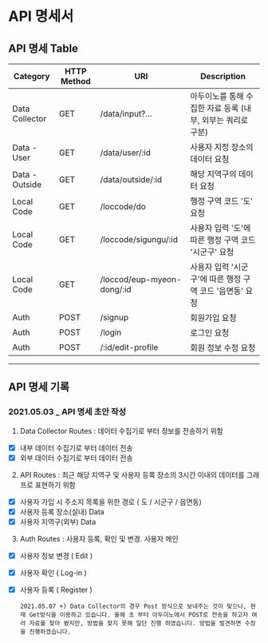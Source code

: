 # API 명세서

## API 명세 Table

| Category       | HTTP Method | URI                        | Description                                                 |
| -------------- | ----------- | -------------------------- | ----------------------------------------------------------- |
| Data Collector | GET         | /data/input?...            | 아두이노를 통해 수집한 자료 등록 (내부, 외부는 쿼리로 구분) |
| Data - User    | GET         | /data/user/:id             | 사용자 지정 장소의 데이터 요청                              |
| Data - Outside | GET         | /data/outside/:id          | 해당 지역구의 데이터 요청                                   |
| Local Code     | GET         | /loccode/do                | 행정 구역 코드 '도' 요청                                    |
| Local Code     | GET         | /loccode/sigungu/:id       | 사용자 입력 '도'에 따른 행정 구역 코드 '시군구' 요청        |
| Local Code     | GET         | /loccod/eup-myeon-dong/:id | 사용자 입력 '시군구'에 따른 행정 구역 코드 '읍면동' 요청    |
| Auth           | POST        | /signup                    | 회원가입 요청                                               |
| Auth           | POST        | /login                     | 로그인 요청                                                 |
| Auth           | POST        | /:id/edit-profile          | 회원 정보 수정 요청                                         |

---

## API 명세 기록

### 2021.05.03 \_ API 명세 초안 작성

1. Data Collector Routes
   : 데이터 수집기로 부터 정보를 전송하기 위함

- [x] 내부 데이터 수집기로 부터 데이터 전송
- [x] 외부 데이터 수집기로 부터 데이터 전송

2. API Routes
   : 최근 해당 지역구 및 사용자 등록 장소의 3시간 이내의 데이터를 그래프로 표현하기 위함

- [x] 사용자 가입 시 주소지 목록을 위한 경로 ( 도 / 시군구 / 읍면동)
- [x] 사용자 등록 장소(실내) Data
- [x] 사용자 지역구(외부) Data

3. Auth Routes
   : 사용자 등록, 확인 및 변경. 사용자 메인

- [x] 사용자 정보 변경 ( Edit )
- [x] 사용자 확인 ( Log-in )
- [x] 사용자 등록 ( Register )

      2021.05.07 +) Data Collector의 경우 Post 방식으로 보내주는 것이 맞으나, 현재 Get방식을 이용하고 있습니다. 올해 초 부터 아두이노에서 POST로 전송을 하고자 여러 자료를 찾아 봤지만, 방법을 찾지 못해 일단 진행 하였습니다. 방법을 발견하면 수정을 진행하겠습니다.
